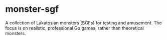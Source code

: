 # monster-sgf
A collection of Lakatosian monsters (SGFs) for testing and amusement. The focus is on realistic, professional Go games, rather than theoretical monsters.
